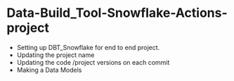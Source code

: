 # Data-Build_Tool-Snowflake-Actions-project
  - Setting up DBT_Snowflake for end to end project.
  - Updating the project name 
  - Updating the code /project versions on each commit
  - Making a Data Models
